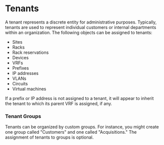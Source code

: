 # Tenants

A tenant represents a discrete entity for administrative purposes. Typically, tenants are used to represent individual customers or internal departments within an organization. The following objects can be assigned to tenants:

* Sites
* Racks
* Rack reservations
* Devices
* VRFs
* Prefixes
* IP addresses
* VLANs
* Circuits
* Virtual machines

If a prefix or IP address is not assigned to a tenant, it will appear to inherit the tenant to which its parent VRF is assigned, if any.

### Tenant Groups

Tenants can be organized by custom groups. For instance, you might create one group called "Customers" and one called "Acquisitions." The assignment of tenants to groups is optional.

